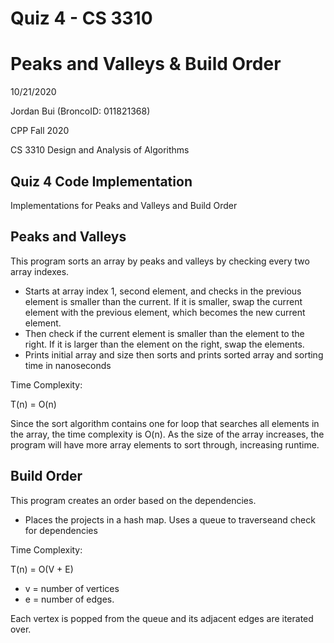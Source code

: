 # Quiz 4 - CS 3310
# Peaks and Valleys & Build Order
10/21/2020

Jordan Bui (BroncoID: 011821368)

CPP Fall 2020

CS 3310 Design and Analysis of Algorithms

Quiz 4 Code Implementation
-
Implementations for Peaks and Valleys and Build Order


Peaks and Valleys
-

 This program sorts an array by peaks and valleys by checking every two array
 indexes. 
 - Starts at array index 1, second element, and checks in the previous
 element is smaller than the current. If it is smaller, swap the current
 element with the previous element, which becomes the new current element.
 - Then check if the current element is smaller than the element to the
 right. If it is larger than the element on the right, swap the elements.
 - Prints initial array and size then sorts and prints sorted array and sorting time
 in nanoseconds
 
  Time Complexity:
  
   T(n) = O(n)
   
   Since the sort algorithm contains one for loop that searches all elements in the 
   array, the time complexity is O(n).
   As the size of the array increases, the program will have more array elements to sort 
   through, increasing runtime.

Build Order
-

This program creates an order based on the dependencies.
- Places the projects in a hash map. Uses a queue to traverseand check for dependencies

Time Complexity:

T(n) = O(V + E)
- v = number of vertices
- e = number of edges.

Each vertex is popped from the queue and its adjacent edges are iterated over.
